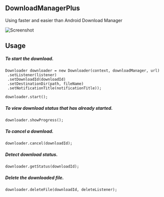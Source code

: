 ## DownloadManagerPlus

Using faster and easier than Android Download Manager

![Screenshot](https://gifyu.com/images/out20c239.gif)

## Usage

##### To start the download.

    Downloader downloader = new Downloader(context, downloadManager, url)
     .setListener(listener)
     .setDownloadId(downloadId)
     .setDestinationDir(path, fileName)
     .setNotificationTitle(notificationTitle));
     
    downloader.start();

##### To view download status that has already started.

    downloader.showProgress();

##### To cancel a download.

    downloader.cancel(downloadId);

##### Detect download status.

    downloader.getStatus(downloadId);

##### Delete the downloaded file.

    downloader.deleteFile(downloadId, deleteListener);

